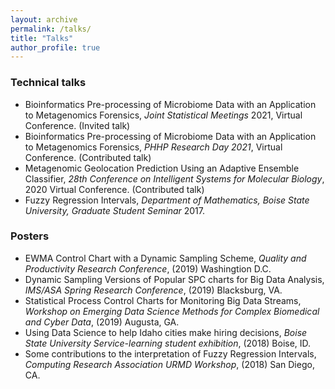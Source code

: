 ```yaml
---
layout: archive
permalink: /talks/
title: "Talks"
author_profile: true
---
```


### Technical talks

- Bioinformatics Pre-processing of Microbiome Data with an Application to Metagenomics Forensics, *Joint Statistical Meetings* 2021, Virtual Conference. (Invited talk)
- Bioinformatics Pre-processing of Microbiome Data with an Application to Metagenomics Forensics, *PHHP Research Day 2021*, Virtual Conference. (Contributed talk)
- Metagenomic Geolocation Prediction Using an Adaptive Ensemble Classifier, *28th Conference on Intelligent Systems for Molecular Biology*, 2020 Virtual Conference. (Contributed talk)
- Fuzzy Regression Intervals, *Department of Mathematics, Boise State University, Graduate Student Seminar* 2017.

### Posters

- EWMA Control Chart with a Dynamic Sampling Scheme, *Quality and Productivity Research Conference*, (2019) Washingtion D.C.
- Dynamic Sampling Versions of Popular SPC charts for Big Data Analysis, *IMS/ASA Spring Research Conference*, (2019) Blacksburg, VA.
- Statistical Process Control Charts for Monitoring Big Data Streams, *Workshop on Emerging Data Science Methods for Complex Biomedical and Cyber Data*, (2019) Augusta, GA.
- Using Data Science to help Idaho cities make hiring decisions, *Boise State University Service-learning student exhibition*, (2018) Boise, ID.
- Some contributions to the interpretation of Fuzzy Regression Intervals, *Computing Research Association URMD Workshop*, (2018) San Diego, CA.
